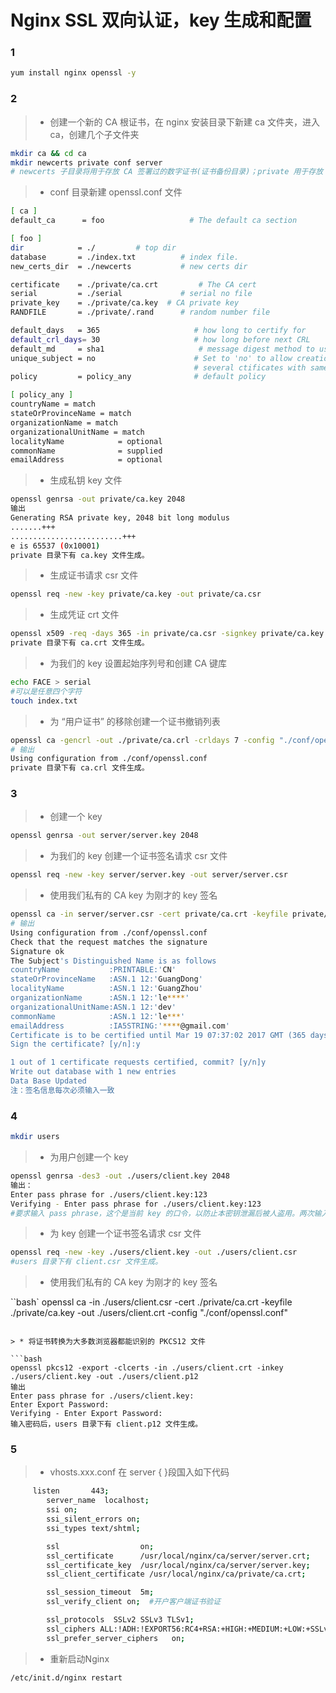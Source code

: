 # Nginx SSL 双向认证，key 生成和配置



### 1
```bash
yum install nginx openssl -y
```

### 2

> * 创建一个新的 CA 根证书，在 nginx 安装目录下新建 ca 文件夹，进入 ca，创建几个子文件夹

```bash
mkdir ca && cd ca
mkdir newcerts private conf server
# newcerts 子目录将用于存放 CA 签署过的数字证书(证书备份目录)；private 用于存放 CA 的私钥；conf 目录用于存放一些简化参数用的配置文件；server 存放服务器证书文件。
```

> * conf 目录新建 openssl.conf 文件

```bash
[ ca ]
default_ca      = foo                   # The default ca section

[ foo ]
dir            = ./         # top dir
database       = ./index.txt          # index file.
new_certs_dir  = ./newcerts           # new certs dir

certificate    = ./private/ca.crt         # The CA cert
serial         = ./serial             # serial no file
private_key    = ./private/ca.key  # CA private key
RANDFILE       = ./private/.rand      # random number file

default_days   = 365                     # how long to certify for
default_crl_days= 30                     # how long before next CRL
default_md     = sha1                     # message digest method to use
unique_subject = no                      # Set to 'no' to allow creation of
                                         # several ctificates with same subject.
policy         = policy_any              # default policy

[ policy_any ]
countryName = match
stateOrProvinceName = match
organizationName = match
organizationalUnitName = match
localityName            = optional
commonName              = supplied
emailAddress            = optional
```
> * 生成私钥 key 文件

```bash
openssl genrsa -out private/ca.key 2048
输出
Generating RSA private key, 2048 bit long modulus
.......+++
.........................+++
e is 65537 (0x10001)
private 目录下有 ca.key 文件生成。
```

> * 生成证书请求 csr 文件

```bash
openssl req -new -key private/ca.key -out private/ca.csr
```

> * 生成凭证 crt 文件

```bash
openssl x509 -req -days 365 -in private/ca.csr -signkey private/ca.key -out private/ca.crt
private 目录下有 ca.crt 文件生成。
```

> * 为我们的 key 设置起始序列号和创建 CA 键库

```bash
echo FACE > serial
#可以是任意四个字符
touch index.txt
```
> * 为 “用户证书” 的移除创建一个证书撤销列表

```bash
openssl ca -gencrl -out ./private/ca.crl -crldays 7 -config "./conf/openssl.conf"
# 输出
Using configuration from ./conf/openssl.conf
private 目录下有 ca.crl 文件生成。
```

### 3

> * 创建一个 key

```bash
openssl genrsa -out server/server.key 2048
```

> * 为我们的 key 创建一个证书签名请求 csr 文件

```bash
openssl req -new -key server/server.key -out server/server.csr
```

> * 使用我们私有的 CA key 为刚才的 key 签名

```bash
openssl ca -in server/server.csr -cert private/ca.crt -keyfile private/ca.key -out server/server.crt -config "./conf/openssl.conf"
# 输出
Using configuration from ./conf/openssl.conf
Check that the request matches the signature
Signature ok
The Subject's Distinguished Name is as follows
countryName           :PRINTABLE:'CN'
stateOrProvinceName   :ASN.1 12:'GuangDong'
localityName          :ASN.1 12:'GuangZhou'
organizationName      :ASN.1 12:'le****'
organizationalUnitName:ASN.1 12:'dev'
commonName            :ASN.1 12:'le***'
emailAddress          :IA5STRING:'****@gmail.com'
Certificate is to be certified until Mar 19 07:37:02 2017 GMT (365 days)
Sign the certificate? [y/n]:y

1 out of 1 certificate requests certified, commit? [y/n]y
Write out database with 1 new entries
Data Base Updated
注：签名信息每次必须输入一致
```
### 4

```bash
mkdir users
```

> * 为用户创建一个 key

```bash
openssl genrsa -des3 -out ./users/client.key 2048
输出：
Enter pass phrase for ./users/client.key:123
Verifying - Enter pass phrase for ./users/client.key:123
#要求输入 pass phrase，这个是当前 key 的口令，以防止本密钥泄漏后被人盗用。两次输入同一个密码(比如我这里输入 123)，users 目录下有 client.key 文件生成。
```

> * 为 key 创建一个证书签名请求 csr 文件

```bash
openssl req -new -key ./users/client.key -out ./users/client.csr
#users 目录下有 client.csr 文件生成。
```

> * 使用我们私有的 CA key 为刚才的 key 签名

``bash`
openssl ca -in ./users/client.csr -cert ./private/ca.crt -keyfile ./private/ca.key -out ./users/client.crt -config "./conf/openssl.conf"
```

> * 将证书转换为大多数浏览器都能识别的 PKCS12 文件

```bash
openssl pkcs12 -export -clcerts -in ./users/client.crt -inkey ./users/client.key -out ./users/client.p12
输出
Enter pass phrase for ./users/client.key:
Enter Export Password:
Verifying - Enter Export Password:
输入密码后，users 目录下有 client.p12 文件生成。
```

### 5

> * vhosts.xxx.conf 在 server { }段国入如下代码

```bash
     listen       443;
        server_name  localhost;
        ssi on;
        ssi_silent_errors on;
        ssi_types text/shtml;

        ssl                  on;
        ssl_certificate      /usr/local/nginx/ca/server/server.crt;
        ssl_certificate_key  /usr/local/nginx/ca/server/server.key;
        ssl_client_certificate /usr/local/nginx/ca/private/ca.crt;

        ssl_session_timeout  5m;
        ssl_verify_client on;  #开户客户端证书验证

        ssl_protocols  SSLv2 SSLv3 TLSv1;
        ssl_ciphers ALL:!ADH:!EXPORT56:RC4+RSA:+HIGH:+MEDIUM:+LOW:+SSLv2:+EXP;
        ssl_prefer_server_ciphers   on;
```
> * 重新启动Nginx
```bash
/etc/init.d/nginx restart
```